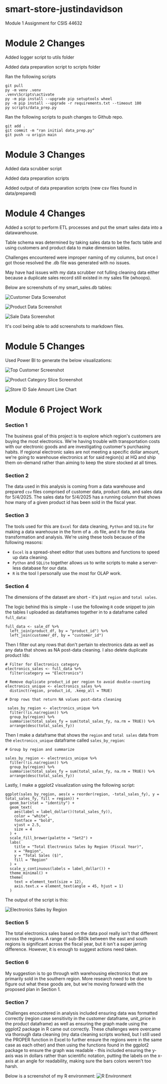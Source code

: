 # smart-store-justindavidson
Module 1 Assignment for CSIS 44632

# Module 2 Changes
Added logger script to utils folder

Added data preparation script to scripts folder

Ran the following scripts 

```shell
git pull
py -m venv .venv
.venv\Scripts\activate
py -m pip install --upgrade pip setuptools wheel
py -m pip install --upgrade -r requirements.txt --timeout 100
py scripts/data_prep.py
```
Ran the following scripts to push changes to Github repo.

```shell
git add .
git commit -m "ran initial data_prep.py"
git push -u origin main
```
# Module 3 Changes
Added data scrubber script

Added data preparation scripts 

Added output of data preparation scripts (new csv files found in data/prepared)

# Module 4 Changes
Added a script to perform ETL processes and put the smart sales data into a datawarehouse.

Table schema was determined by taking sales data to be the facts table and using customers and product data to make dimension tables. 

Challenges encountered were improper naming of my columns, but once I got those resolved the .db file was generated with no issues. 

May have had issues with my data scrubber not fulling cleaning data either because a duplicate sales record still existed in my sales file (whoops).

Below are screenshots of my smart_sales.db tables:

![Customer Data Screenshot](/data/dw/customer%20data.JPG?raw=true)

![Product Data Screenshot](/data/dw/product%20data.JPG?raw=true)

![Sale Data Screenshot](/data/dw/sale%20data.JPG?raw=true)

It's cool being able to add screenshots to markdown files.

# Module 5 Changes

Used Power BI to generate the below visualizations:

![Top Customer Screenshot](/data/dw/top%20customers.jpg?raw=true)

![Product Category Slice Screenshot](/data/dw/category-product%20breakdown%20slice.jpg)

![Store ID Sale Amount Line Chart](/data/dw/store%20id%20line%20chart.jpg)

# Module 6 Project Work

### Section 1
The business goal of this project is to explore which region's customers are buying the most electronics. 
We're having trouble with transportation costs with our electronic goods and are investigating customer's purchasing habits. If regional electronic sales are not meeting a specific dollar amount, we're going to warehouse electronics at for said region(s) at HQ and ship them on-demand rather than aiming to keep the store stocked at all times.

### Section 2
The data used in this analysis is coming from a data warehouse and prepared `csv` files comprised of customer data, product data, and sales data for 5/4/2025. The sales data for 5/4/2025 has a running column that shows how many of a given product id has been sold in the fiscal year.

### Section 3
The tools used for this are `Excel` for data cleaning, `Python` and `SQLite` for making a data warehouse in the form of a `.db` file, and `R` for the data transformation and analysis. We're using these tools because of the following reasons:

- `Excel` is a spread-sheet editor that uses buttons and functions to speed up data cleaning.
- `Python` and `SQLite` together allows us to write scripts to make a server-less database for our data.
- `R` is the tool I personally use the most for OLAP work.

### Section 4
The dimensions of the dataset are short - it's just `region` and `total sales`.

The logic behind this is simple - I use the following `R` code snippet to join the tables I uploaded as dataframes together in to a dataframe called `full_data`:

```
full_data <- sale_df %>%
  left_join(product_df, by = "product_id") %>%
  left_join(customer_df, by = "customer_id") 
  ```
Then I filter out any rows that don't pertain to electronics data as well as any data that shows as NA post-data cleaning. I also delete duplicate product Ids:

```
# Filter for Electronics category
electronics_sales <- full_data %>%
  filter(category == "Electronics")

# Remove duplicate product_id per region to avoid double-counting
electronics_unique <- electronics_sales %>%
  distinct(region, product_id, .keep_all = TRUE)

# Drop rows that return NA values post-data cleaning

 sales_by_region <- electronics_unique %>%
  filter(!is.na(region)) %>% 
  group_by(region) %>%
  summarise(total_sales_fy = sum(total_sales_fy, na.rm = TRUE)) %>%
  arrange(desc(total_sales_fy)) 
  ```

Then I make a dataframe that shows the `region` and `total sales` data from the `electronics_unique` dataframe called `sales_by_region`:

```
# Group by region and summarize

sales_by_region <- electronics_unique %>%
  filter(!is.na(region)) %>% 
  group_by(region) %>%
  summarise(total_sales_fy = sum(total_sales_fy, na.rm = TRUE)) %>%
  arrange(desc(total_sales_fy))
  ```

Lastly, I make a ggplot2 visualization using the following script:
```
ggplot(sales_by_region, aes(x = reorder(region, -total_sales_fy), y = total_sales_fy, fill = region)) +
  geom_bar(stat = "identity") +
  geom_text(
    aes(label = label_dollar()(total_sales_fy)),
    color = "white",
    fontface = "bold",
    vjust = 2.5,  
    size = 4
  ) +
  scale_fill_brewer(palette = "Set2") + 
  labs(
    title = "Total Electronics Sales by Region (Fiscal Year)",
    x = "Region",
    y = "Total Sales ($)",
    fill = "Region"
  ) +
  scale_y_continuous(labels = label_dollar()) +
  theme_minimal() +
  theme(
    text = element_text(size = 12),
    axis.text.x = element_text(angle = 45, hjust = 1)
  )
  ```
The output of the script is this:

![Electronics Sales by Region](/data/dw/Electronic%20Sales%20by%20Region.png)

### Section 5

The total electronics sales based on the data pool really isn't that different across the regions. A range of sub-$80k between the east and south regions is significant across the fiscal year, but it isn't a super jarring difference. However, it is enough to suggest actions need taken.

### Section 6

My suggestion is to go through with warehousing electronics that are primarily sold in the southern region. More research need to be done to figure out what these goods are, but we're moving forward with the proposed plan in Section 1.

### Section 7

Challenges encountered in analysis included ensuring data was formatted correctly (region case sensitivity in the customer dataframe, unit_price in the product dataframe) as well as ensuring the graph made using the ggplot2 package in R came out correctly. These challenges were overcame via thorough data cleaning (my data cleaning scripts worked, but I still used the PROPER function in Excel to further ensure the regions were in the same case as each other) and then using the functions found in the ggplot2 package to ensure the graph was readable - this included ensuring the y-axis was in dollars rather than scientific notation, putting the labels on the x-axis at an angle for readability, making sure the bars colors weren't too harsh.

Below is a screenshot of my R environment:
![R Environment](image.png)
